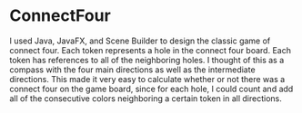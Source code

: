 # ConnectFour

I used Java, JavaFX, and Scene Builder to design the classic game of connect four. Each token represents a hole in the connect four board. Each token has references to all of the neighboring holes. I thought of this as a compass with the four main directions as well as the intermediate directions. This made it very easy to calculate whether or not there was a connect four on the game board, since for each hole, I could count and add all of the consecutive colors neighboring a certain token in all directions. 
